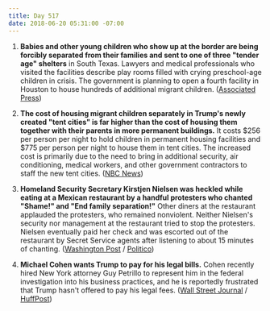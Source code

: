 ```yaml
---
title: Day 517
date: 2018-06-20 05:31:00 -07:00
---
```


1. **Babies and other young children who show up at the border are being forcibly separated from their families and sent to one of three "tender age" shelters** in South Texas. Lawyers and medical professionals who visited the facilities describe play rooms filled with crying preschool-age children in crisis. The government is planning to open a fourth facility in Houston to house hundreds of additional migrant children. ([Associated Press](https://apnews.com/dc0c9a5134d14862ba7c7ad9a811160e))

2. **The cost of housing migrant children separately in Trump's newly created "tent cities" is far higher than the cost of housing them together with their parents in more permanent buildings.** It costs $256 per person per night to hold children in permanent housing facilities and $775 per person per night to house them in tent cities. The increased cost is primarily due to the need to bring in additional security, air conditioning, medical workers, and other government contractors to staff the new tent cities. ([NBC News](https://www.nbcnews.com/storyline/immigration-border-crisis/trump-admin-s-tent-cities-cost-more-keeping-migrant-kids-n884871))

3. **Homeland Security Secretary Kirstjen Nielsen was heckled while eating at a Mexican restaurant by a handful protesters who chanted "Shame!" and "End family separation!"** Other diners at the restaurant applauded the protesters, who remained nonviolent. Neither Nielsen's security nor management at the restaurant tried to stop the protesters. Nielsen eventually paid her check and was escorted out of the restaurant by Secret Service agents after listening to about 15 minutes of chanting. ([Washington Post](https://www.washingtonpost.com/news/morning-mix/wp/2018/06/20/kirstjen-nielsen-heckled-by-protesters-at-mexican-restaurant-if-kids-dont-eat-in-peace-you-dont-eat-in-peace/?utm_term=.2c40b25c9398) / [Politico](https://www.politico.com/story/2018/06/20/kirstjen-nielsen-heckled-restaurant-655494))

4. **Michael Cohen wants Trump to pay for his legal bills.** Cohen recently hired New York attorney Guy Petrillo to represent him in the federal investigation into his business practices, and he is reportedly frustrated that Trump hasn't offered to pay his legal fees. ([Wall Street Journal](https://www.wsj.com/articles/michael-cohen-wants-trump-to-pay-his-legal-fees-1529447136) / [HuffPost](https://www.huffingtonpost.com/entry/michael-cohen-legal-fees_us_5b29deede4b05d6c16c8c855))